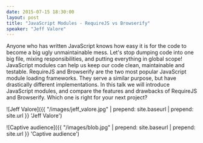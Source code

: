 ```yaml
---
date: 2015-07-15 18:30:00
layout: post
title: "JavaScript Modules - RequireJS vs Browserify"
speaker: "Jeff Valore"
---
```


Anyone who has written JavaScript knows how easy it is for the code to become a big ugly unmaintainable mess. Let's stop dumping code into one big file, mixing responsibilities, and putting everything in global scope! JavaScript modules can help us keep our code clean, maintainable and testable. RequireJS and Browserify are the two most popular JavaScript module loading frameworks. They serve a similar purpose, but have drastically different implementations. In this talk we will introduce JavaScript modules, and compare the features and drawbacks of RequireJS and Browserify. Which one is right for your next project?

![Jeff Valore]({{ "/images/jeff_valore.jpg" | prepend: site.baseurl | prepend: site.url }} 'Jeff Valore')

![Captive audience]({{ "/images/blob.jpg" | prepend: site.baseurl | prepend: site.url }} 'Captive audience')
